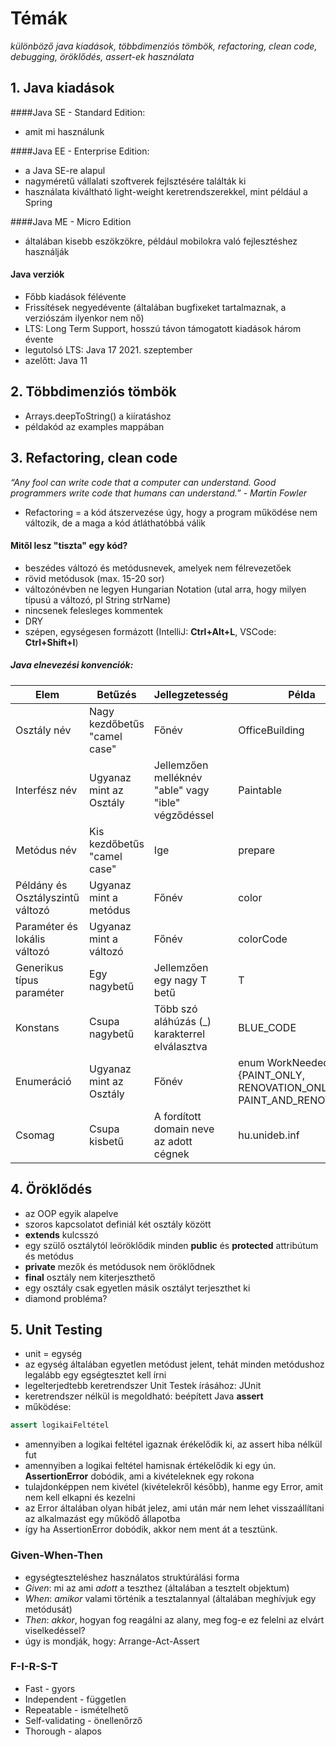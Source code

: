 # Témák
 *különböző java kiadások, többdimenziós tömbök, refactoring, clean code, debugging, öröklődés, assert-ek használata*
 
## 1. Java kiadások

####Java SE - Standard Edition: 

- amit mi használunk

####Java EE - Enterprise Edition:

- a Java SE-re alapul
- nagyméretű vállalati szoftverek fejlsztésére találták ki
- használata kiváltható light-weight keretrendszerekkel, mint például a Spring

####Java ME - Micro Edition

- általában kisebb eszökzökre, például mobilokra való fejlesztéshez használják

#### Java verziók

- Főbb kiadások félévente
- Frissítések negyedévente (általában bugfixeket tartalmaznak, a verziószám ilyenkor nem nő)
- LTS: Long Term Support, hosszú távon támogatott kiadások három évente
- legutolsó LTS: Java 17 2021. szeptember
- azelőtt: Java 11

## 2. Többdimenziós tömbök
- Arrays.deepToString() a kiíratáshoz
- példakód az examples mappában

## 3. Refactoring, clean code
*“Any fool can write code that a computer can understand. Good programmers write code that humans can understand.” - Martin Fowler*

- Refactoring = a kód átszervezése úgy, hogy a program működése nem változik, de a maga a kód átláthatóbbá válik

#### Mitől lesz "tiszta" egy kód?
- beszédes változó és metódusnevek, amelyek nem félrevezetőek
- rövid metódusok (max. 15-20 sor)
- változónévben ne legyen Hungarian Notation (utal arra, hogy milyen típusú a változó, pl String strName)
- nincsenek felesleges kommentek
- DRY
- szépen, egységesen formázott (IntelliJ: **Ctrl+Alt+L**, VSCode: **Ctrl+Shift+I**)

##### Java elnevezési konvenciók:

| Elem | Betűzés | Jellegzetesség | Példa |
| --- | --- | --- | --- |
| Osztály név | Nagy kezdőbetűs "camel case" | Főnév | OfficeBuilding|
| Interfész név | Ugyanaz mint az Osztály | Jellemzően melléknév "able" vagy "ible" végződéssel | Paintable |
| Metódus név | Kis kezdőbetűs "camel case" | Ige | prepare |
| Példány és Osztályszintű változó | Ugyanaz mint a metódus | Főnév | color |
| Paraméter és lokális változó | Ugyanaz mint a változó | Főnév | colorCode|
| Generikus típus paraméter | Egy nagybetű | Jellemzően egy nagy T betű | T |
| Konstans | Csupa nagybetű | Több szó aláhúzás (_) karakterrel elválasztva | BLUE_CODE |
| Enumeráció | Ugyanaz mint az Osztály | Főnév | enum WorkNeeded {PAINT_ONLY, RENOVATION_ONLY, PAINT_AND_RENOVATION} |
| Csomag | Csupa kisbetű | A fordított domain neve az adott cégnek | hu.unideb.inf |

## 4. Öröklődés
- az OOP egyik alapelve
- szoros kapcsolatot definiál két osztály között
- **extends** kulcsszó
- egy szülő osztálytól leöröklődik minden **public** és **protected** attribútum és metódus
- **private** mezők és metódusok nem öröklődnek
- **final** osztály nem kiterjeszthető
- egy osztály csak egyetlen másik osztályt terjeszthet ki
- diamond probléma?

## 5. Unit Testing

- unit = egység
- az egység általában egyetlen metódust jelent, tehát minden metódushoz legalább egy egségtesztet kell írni
- legelterjedtebb keretrendszer Unit Testek írásához: JUnit
- keretrendszer nélkül is megoldható: beépített Java **assert**
- működése:
```java
assert logikaiFeltétel
```
- amennyiben a logikai feltétel igaznak érékelődik ki, az assert hiba nélkül fut
- amennyiben a logikai feltétel hamisnak értékelődik ki egy ún. **AssertionError** dobódik, ami a kivételeknek egy rokona
- tulajdonképpen nem kivétel (kivételekről később), hanme egy Error, amit nem kell elkapni és kezelni
- az Error általában olyan hibát jelez, ami után már nem lehet visszaállítani az alkalmazást egy működő állapotba
- így ha AssertionError dobódik, akkor nem ment át a tesztünk.

### Given-When-Then

- egységteszteléshez használatos struktúrálási forma
- *Given*: mi az ami *adott* a teszthez (általában a tesztelt objektum)
- *When*: *amikor* valami történik a tesztalannyal (általában meghívjuk egy metódusát)
- *Then*: *akkor*, hogyan fog reagálni az alany, meg fog-e ez felelni az elvárt viselkedéssel?
- úgy is mondják, hogy: Arrange-Act-Assert

### F-I-R-S-T

- Fast - gyors
- Independent - független
- Repeatable - ismételhető
- Self-validating - önellenőrző
- Thorough - alapos

